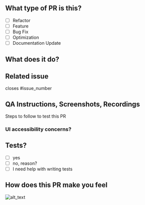 ## What type of PR is this?

- [ ] Refactor
- [ ] Feature
- [ ] Bug Fix
- [ ] Optimization
- [ ] Documentation Update

## What does it do?

## Related issue

closes #issue_number

## QA Instructions, Screenshots, Recordings

Steps to follow to test this PR

### UI accessibility concerns?

## Tests?

- [ ] yes
- [ ] no, reason?
- [ ] I need help with writing tests

## How does this PR make you feel

![alt_text](gif_link)
